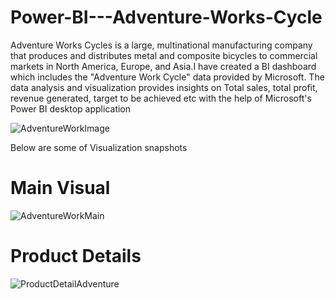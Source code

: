 # Power-BI---Adventure-Works-Cycle

Adventure Works Cycles is a large, multinational manufacturing company that produces and distributes metal and composite bicycles to commercial markets in North America, Europe, and Asia.I have created a BI dashboard which includes the "Adventure Work Cycle" data provided by Microsoft. The data analysis and visualization provides insights on Total sales, total profit, revenue generated, target to be achieved etc with the help of Microsoft's Power BI desktop application


![AdventureWorkImage](https://user-images.githubusercontent.com/85178650/120579428-1f30a000-c445-11eb-9aa3-8a19b0667c93.png)

Below are some of Visualization snapshots

# Main Visual

![AdventureWorkMain](https://user-images.githubusercontent.com/85178650/120579943-f3fa8080-c445-11eb-8dc3-fa6dfcff35fe.PNG)

# Product Details

![ProductDetailAdventure](https://user-images.githubusercontent.com/85178650/120580128-420f8400-c446-11eb-8f1b-9a9fa970c0d4.PNG)
